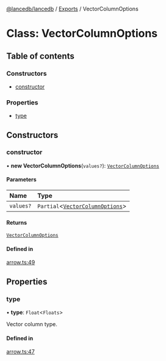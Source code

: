 [@lancedb/lancedb](../README.md) / [Exports](../modules.md) / VectorColumnOptions

# Class: VectorColumnOptions

## Table of contents

### Constructors

- [constructor](VectorColumnOptions.md#constructor)

### Properties

- [type](VectorColumnOptions.md#type)

## Constructors

### constructor

• **new VectorColumnOptions**(`values?`): [`VectorColumnOptions`](VectorColumnOptions.md)

#### Parameters

| Name | Type |
| :------ | :------ |
| `values?` | `Partial`\<[`VectorColumnOptions`](VectorColumnOptions.md)\> |

#### Returns

[`VectorColumnOptions`](VectorColumnOptions.md)

#### Defined in

[arrow.ts:49](https://github.com/lancedb/lancedb/blob/3499aee/nodejs/lancedb/arrow.ts#L49)

## Properties

### type

• **type**: `Float`\<`Floats`\>

Vector column type.

#### Defined in

[arrow.ts:47](https://github.com/lancedb/lancedb/blob/3499aee/nodejs/lancedb/arrow.ts#L47)
